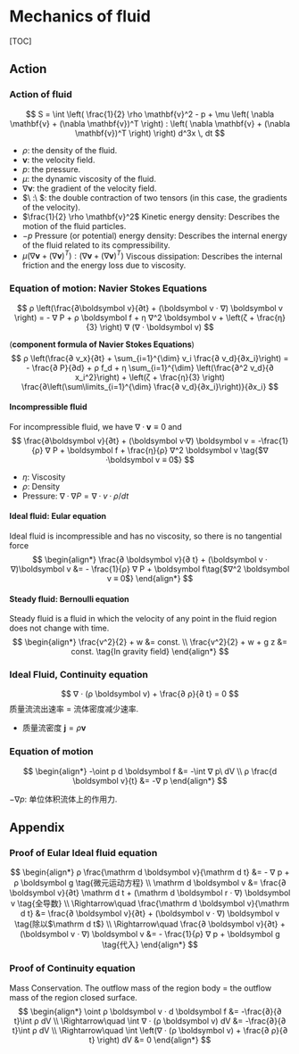# Mechanics of fluid

[TOC]

## Action

### Action of fluid

$$
S = \int \left( \frac{1}{2} \rho \mathbf{v}^2 - p + \mu \left( \nabla \mathbf{v} + (\nabla \mathbf{v})^T \right) : \left( \nabla \mathbf{v} + (\nabla \mathbf{v})^T \right) \right) d^3x \, dt
$$

- $\rho$: the density of the fluid.
- $\mathbf{v}$: the velocity field.
- $p$: the pressure.
- $\mu$: the dynamic viscosity of the fluid.
- $\nabla \mathbf{v}$: the gradient of the velocity field.
- $\ :\ $: the double contraction of two tensors (in this case, the gradients of the velocity).
- $\frac{1}{2} \rho \mathbf{v}^2$ Kinetic energy density: Describes the motion of the fluid particles.
- $-p$ Pressure (or potential) energy density: Describes the internal energy of the fluid related to its compressibility.
- $\mu \left( \nabla \mathbf{v} + (\nabla \mathbf{v})^T \right) : \left( \nabla \mathbf{v} + (\nabla \mathbf{v})^T \right)$ Viscous dissipation: Describes the internal friction and the energy loss due to viscosity.

### Equation of motion: Navier Stokes Equations

$$
ρ \left(\frac{∂\boldsymbol v}{∂t} + (\boldsymbol v · ∇) \boldsymbol v \right) =  - ∇ P  + ρ \boldsymbol f + η ∇^2 \boldsymbol v + \left(ζ + \frac{η}{3} \right) ∇ (∇ · \boldsymbol v)
$$

(**component formula of Navier Stokes Equations**)
$$
ρ \left(\frac{∂ v_x}{∂t} + \sum_{i=1}^{\dim} v_i \frac{∂ v_d}{∂x_i}\right) =  - \frac{∂ P}{∂d}  + ρ  f_d + η \sum_{i=1}^{\dim} \left(\frac{∂^2 v_d}{∂ x_i^2}\right) + \left(ζ + \frac{η}{3} \right) \frac{∂\left(\sum\limits_{i=1}^{\dim} \frac{∂ v_d}{∂x_i}\right)}{∂x_i}
$$

#### Incompressible fluid
For incompressible fluid, we have $∇ ·\boldsymbol v ≡ 0$ and
$$
\frac{∂\boldsymbol v}{∂t} + (\boldsymbol v·∇) \boldsymbol v = -\frac{1}{ρ} ∇ P  + \boldsymbol f + \frac{η}{ρ} ∇^2 \boldsymbol v  \tag{$∇ ·\boldsymbol v ≡ 0$}
$$
- $η$: Viscosity
- $ρ$: Density
- Pressure: $∇ ·∇ P = ∇ ·v·ρ/ dt$

#### Ideal fluid: Eular equation

Ideal fluid is incompressible and has no viscosity, so there is no tangential force
$$
\begin{align*}
  \frac{∂ \boldsymbol v}{∂ t} + (\boldsymbol v · ∇)\boldsymbol v &= - \frac{1}{ρ} ∇ P + \boldsymbol f\tag{$∇^2 \boldsymbol v ≡ 0$}
\end{align*}
$$

#### Steady fluid: Bernoulli equation
Steady fluid is a fluid in which the velocity of any point in the fluid region does not change with time.
$$
\begin{align*}
\frac{v^2}{2} + w &= const.  \\
\frac{v^2}{2} + w + g z &= const.  \tag{In gravity field}
\end{align*}
$$

### Ideal Fluid, Continuity equation

$$
∇ · (ρ \boldsymbol v) + \frac{∂ ρ}{∂ t} = 0
$$
质量流流出速率 = 流体密度减少速率.
- 质量流密度 $\boldsymbol j = ρ \boldsymbol v$

### Equation of motion

$$
\begin{align*}
  -\oint p d \boldsymbol f &= -\int ∇ p\ dV  \\
  ρ \frac{d \boldsymbol v}{t} &= -∇ p
\end{align*}
$$



$- ∇ p$: 单位体积流体上的作用力.

## Appendix

### Proof of Eular Ideal fluid equation

$$
\begin{align*}
ρ \frac{\mathrm d \boldsymbol v}{\mathrm d t} &=  - ∇ p + ρ \boldsymbol g  \tag{微元运动方程}  \\
\mathrm d \boldsymbol v &= \frac{∂ \boldsymbol v}{∂t} \mathrm d t + (\mathrm d \boldsymbol r · ∇) \boldsymbol v    \tag{全导数}  \\
\Rightarrow\quad \frac{\mathrm d \boldsymbol v}{\mathrm d t} &= \frac{∂ \boldsymbol v}{∂t} + (\boldsymbol v · ∇) \boldsymbol v  \tag{除以$\mathrm d t$}  \\
\Rightarrow\quad \frac{∂ \boldsymbol v}{∂t} + (\boldsymbol v · ∇) \boldsymbol v &= - \frac{1}{ρ} ∇ p + \boldsymbol g  \tag{代入}
\end{align*}
$$

### Proof of Continuity equation
Mass Conservation. The outflow mass of the region body = the outflow mass of the region closed surface.
$$
\begin{align*}
  \oint ρ \boldsymbol v · d \boldsymbol f &= -\frac{∂}{∂ t}\int ρ dV   \\
  \Rightarrow\quad  \int ∇ · (ρ \boldsymbol v) dV  &= -\frac{∂}{∂ t}\int ρ dV  \\
  \Rightarrow\quad  \int \left(∇ · (ρ \boldsymbol v) + \frac{∂ ρ}{∂ t} \right) dV  &= 0  
\end{align*}
$$
